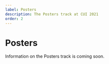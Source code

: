 ```yaml
---
label: Posters
description: The Posters track at CUI 2021
order: 2
---
```


# Posters

Information on the Posters track is coming soon.